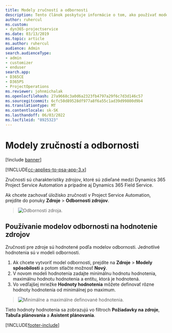 ```yaml
---
title: Modely zručností a odbornosti
description: Tento článok poskytuje informácie o tom, ako používať modely zručností a odbornosti.
author: ruhercul
ms.custom:
- dyn365-projectservice
ms.date: 03/13/2019
ms.topic: article
ms.author: ruhercul
audience: Admin
search.audienceType:
- admin
- customizer
- enduser
search.app:
- D365CE
- D365PS
- ProjectOperations
ms.reviewer: johnmichalak
ms.openlocfilehash: 27a9668c3a0d6a2323fb4797a29f6c7d3d146c57
ms.sourcegitcommit: 6cfc50d89528df977a8f6a55c1ad39d99800d9b4
ms.translationtype: MT
ms.contentlocale: sk-SK
ms.lasthandoff: 06/03/2022
ms.locfileid: "8925323"
---
```

# <a name="skills-and-proficiency-models"></a>Modely zručností a odbornosti

[!include [banner](../includes/psa-now-project-operations.md)]

[!INCLUDE[cc-applies-to-psa-app-3.x](../includes/cc-applies-to-psa-app-3x.md)]

Zručnosti sú charakteristiky zdrojov, ktoré sú zdieľané medzi Dynamics 365 Project Service Automation a prípadne aj Dynamics 365 Field Service. 

Ak chcete zachovať úložisko zručností v Project Service Automation, prejdite do ponuky **Zdroje** \> **Odbornosti zdrojov**. 

> ![Odbornosti zdroja.](media/Resource-Management-image84.png)

## <a name="use-proficiency-models-to-rate-resources"></a>Používanie modelov odbornosti na hodnotenie zdrojov

Zručnosti pre zdroje sú hodnotené podľa modelov odbornosti. Jednotlivé hodnotenia sú v modeli odbornosti. 

1. Ak chcete vytvoriť model odbornosti, prejdite na **Zdroje** \> **Modely spôsobilosti** a potom stlačte možnosť **Nový**.
2. V novom modeli hodnotenia zadajte minimálnu hodnotu hodnotenia, maximálnu hodnotu hodnotenia a entitu, ktorá je hodnotená.
3. Vo vedľajšej mriežke **Hodnoty hodnotenia** môžete definovať rôzne hodnoty hodnotenia od minimálnej po maximum.

> ![Minimálne a maximálne definované hodnotenia.](media/Resource-Management-image85.png)

Tieto hodnoty hodnotenia sa zobrazujú vo filtroch **Požiadavky na zdroje**, **Tabuľa plánovania** a **Asistent plánovania**.


[!INCLUDE[footer-include](../includes/footer-banner.md)]
